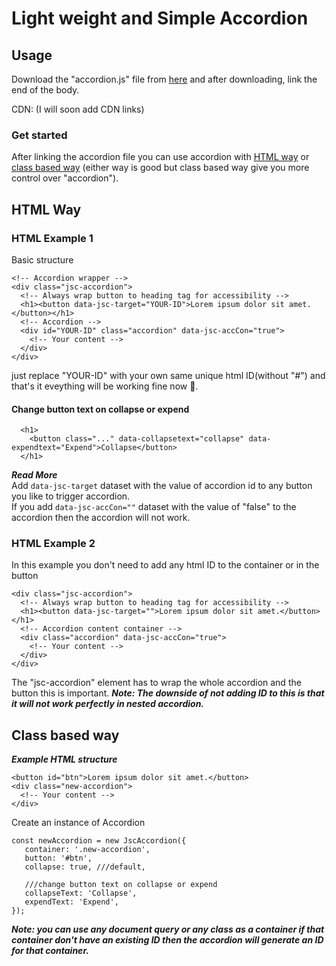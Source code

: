 # Light weight and Simple Accordion

## Usage

Download the "accordion.js" file from [here](https://github.com/abhy12/JS-Components/tree/master/src/components/accordion) and after downloading, link the end of the body.  

CDN: (I will soon add CDN links)  

### Get started
After linking the accordion file you can use accordion with [HTML way](#html-way) or [class based way](#class-based-way) (either way is good but class based way give you more control over "accordion").

## HTML Way

### HTML Example 1  

Basic structure

```
<!-- Accordion wrapper -->
<div class="jsc-accordion">
  <!-- Always wrap button to heading tag for accessibility -->
  <h1><button data-jsc-target="YOUR-ID">Lorem ipsum dolor sit amet.</button></h1>
  <!-- Accordion -->
  <div id="YOUR-ID" class="accordion" data-jsc-accCon="true">
    <!-- Your content -->
  </div>
</div>
```

just replace "YOUR-ID" with your own same unique html ID(without "#") and that's it eveything will be working fine now 🎉.  

#### Change button text on collapse or expend
```
  <h1>
    <button class="..." data-collapsetext="collapse" data-expendtext="Expend">Collapse</button>
  </h1>
```

***Read More***  
Add `data-jsc-target` dataset with the value of accordion id to any button you like to trigger accordion.  
If you add `data-jsc-accCon=""` dataset with the value of "false" to the accordion then the accordion will not work.

### HTML Example 2
In this example you don't need to add any html ID to the container or in the button

```
<div class="jsc-accordion">
  <!-- Always wrap button to heading tag for accessibility -->
  <h1><button data-jsc-target="">Lorem ipsum dolor sit amet.</button></h1>
  <!-- Accordion content container -->
  <div class="accordion" data-jsc-accCon="true">
    <!-- Your content -->
  </div>
</div>
```

The "jsc-accordion" element has to wrap the whole accordion and the button this is important.
***Note: The downside of not adding ID to this is that it will not work perfectly in nested accordion.***  


## Class based way

***Example HTML structure***

```
<button id="btn">Lorem ipsum dolor sit amet.</button>
<div class="new-accordion">
  <!-- Your content -->
</div>
```

Create an instance of Accordion

```
const newAccordion = new JscAccordion({	
   container: '.new-accordion',
   button: '#btn',
   collapse: true, ///default,

   ///change button text on collapse or expend
   collapseText: 'Collapse',
   expendText: 'Expend',
});
```

***Note: you can use any document query or any class as a container if that container don't have an existing ID then the accordion will generate an ID for that container.***